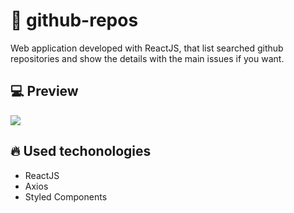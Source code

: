 # :rocket: github-repos
Web application developed with ReactJS, that list searched github repositories and show the details with the main issues if you want.

## :computer: Preview
![](website-preview.gif)

## :fire: Used techonologies
- ReactJS
- Axios
- Styled Components
